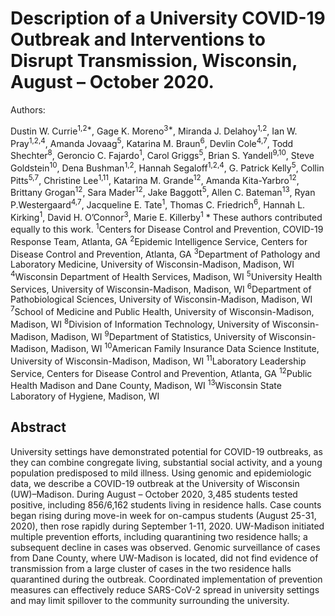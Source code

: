 # Description of a University COVID-19 Outbreak and Interventions to Disrupt Transmission, Wisconsin, August – October 2020.
Authors:

Dustin W. Currie<sup>1,2*</sup>, Gage K. Moreno<sup>3*</sup>, Miranda J. Delahoy<sup>1,2</sup>, Ian W. Pray<sup>1,2,4</sup>, Amanda Jovaag<sup>5</sup>, Katarina M. Braun<sup>6</sup>, Devlin Cole<sup>4,7</sup>, Todd Shechter<sup>8</sup>, Geroncio C. Fajardo<sup>1</sup>, Carol Griggs<sup>5</sup>, Brian S. Yandell<sup>9,10</sup>, Steve Goldstein<sup>10</sup>, Dena Bushman<sup>1,2</sup>, Hannah Segaloff<sup>1,2,4</sup>, G. Patrick Kelly<sup>5</sup>, Collin Pitts<sup>5,7</sup>, Christine Lee<sup>1,11</sup>, Katarina M. Grande<sup>12</sup>, Amanda Kita-Yarbro<sup>12</sup>, Brittany Grogan<sup>12</sup>, Sara Mader<sup>12</sup>, Jake Baggott<sup>5</sup>, Allen C. Bateman<sup>13</sup>, Ryan P.Westergaard<sup>4,7</sup>, Jacqueline E. Tate<sup>1</sup>, Thomas C. Friedrich<sup>6</sup>, Hannah L. Kirking<sup>1</sup>, David H. O’Connor<sup>3</sup>, Marie E. Killerby<sup>1</sup>
\* These authors contributed equally to this work.
<sup>1</sup>Centers for Disease Control and Prevention, COVID-19 Response Team, Atlanta, GA
<sup>2</sup>Epidemic Intelligence Service, Centers for Disease Control and Prevention, Atlanta, GA
<sup>3</sup>Department of Pathology and Laboratory Medicine, University of Wisconsin-Madison, Madison, WI
<sup>4</sup>Wisconsin Department of Health Services, Madison, WI 
<sup>5</sup>University Health Services, University of Wisconsin-Madison, Madison, WI
<sup>6</sup>Department of Pathobiological Sciences, University of Wisconsin-Madison, Madison, WI
<sup>7</sup>School of Medicine and Public Health, University of Wisconsin-Madison, Madison, WI
<sup>8</sup>Division of Information Technology, University of Wisconsin-Madison, Madison, WI
<sup>9</sup>Department of Statistics, University of Wisconsin-Madison, Madison, WI
<sup>10</sup>American Family Insurance Data Science Institute, University of Wisconsin-Madison, Madison, WI
<sup>11</sup>Laboratory Leadership Service, Centers for Disease Control and Prevention, Atlanta, GA
<sup>12</sup>Public Health Madison and Dane County, Madison, WI
<sup>13</sup>Wisconsin State Laboratory of Hygiene, Madison, WI

## Abstract
University settings have demonstrated potential for COVID-19 outbreaks, as they can combine congregate living, substantial social activity, and a young population predisposed to mild illness. Using genomic and epidemiologic data, we describe a COVID-19 outbreak at the University of Wisconsin (UW)–Madison. During August – October 2020, 3,485 students tested positive, including 856/6,162 students living in residence halls. Case counts began rising during move-in week for on-campus students (August 25-31, 2020), then rose rapidly during September 1-11, 2020.   UW-Madison initiated multiple prevention efforts, including quarantining two residence halls; a subsequent decline in cases was observed. Genomic surveillance of cases from Dane County, where UW-Madison is located, did not find evidence of transmission from a large cluster of cases in the two residence halls quarantined during the outbreak. Coordinated implementation of prevention measures can effectively reduce SARS-CoV-2 spread in university settings and may limit spillover to the community surrounding the university. 
